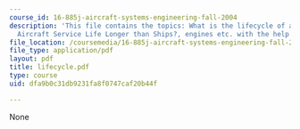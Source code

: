 ```yaml
---
course_id: 16-885j-aircraft-systems-engineering-fall-2004
description: 'This file contains the topics: What is the lifecycle of an Aircraft?,
  Aircraft Service Life Longer than Ships?, engines etc. with the help of examples.'
file_location: /coursemedia/16-885j-aircraft-systems-engineering-fall-2004/dfa9b0c31db9231fa8f0747caf20b44f_lifecycle.pdf
file_type: application/pdf
layout: pdf
title: lifecycle.pdf
type: course
uid: dfa9b0c31db9231fa8f0747caf20b44f

---
```

None